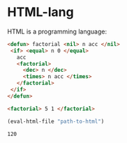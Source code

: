 # HTML-lang

HTML is a programming language:

```html
<defun> factorial <nil> n acc </nil>
 <if> <equal> n 0 </equal>
   acc
   <factorial>
     <dec> n </dec>
     <times> n acc </times>
   </factorial>
 </if>
</defun>

<factorial> 5 1 </factorial>
```

```lisp
(eval-html-file "path-to-html")
```

```result
120
```

